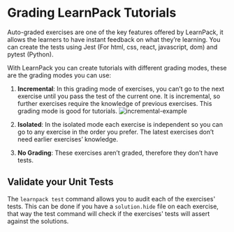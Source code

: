 # Grading LearnPack Tutorials

Auto-graded exercises are one of the key features offered by LearnPack, it allows the learners to have instant feedback on what they’re learning. You can create the tests using Jest (For html, css, react, javascript, dom) and pytest (Python).  

With LearnPack you can create tutorials with different grading modes, these are the grading modes you can use:  

1. **Incremental**: In this grading mode of exercises, you can’t go to the next exercise until you pass the test of the current one. It is incremental, so further exercises require the knowledge of previous exercises. This grading mode is good for tutorials.
![incremental-example](https://github.com/learnpack/docs/assets/107764250/b3ba5b5d-f7db-49a5-86dd-1628584c9aaa)

3. **Isolated**: In the isolated mode each exercise is independent so you can go to any exercise in the order you prefer. The latest exercises don’t need earlier exercises’ knowledge.  
4. **No Grading**: These exercises aren’t graded, therefore they don’t have tests.  

## Validate your Unit Tests

The `learnpack test` command allows you to audit each of the exercises' tests. 
This can be done if you have a `solution.hide` file on each exercise, that way the test command will check if the exercises' tests will assert against the solutions.
